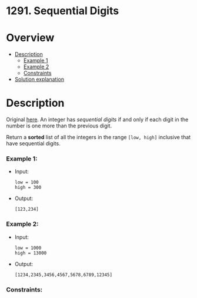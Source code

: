 # 1291. Sequential Digits

# Overview
- [Description](#description)
  - [Example 1](#example-1)
  - [Example 2](#example-2)
  - [Constraints](#constraints)
- [Solution explanation](#solution-explanation)

# Description
Original [here](https://leetcode.com/problems/sequential-digits/description/).
An integer has *sequential digits* if and only if each digit in the number is one more than the previous digit.

Return a **sorted** list of all the integers in the range `[low, high]` inclusive that have sequential digits.


### Example 1:
- Input:
  ```
  low = 100
  high = 300
  ```
  
- Output:
  ```
  [123,234]
  ```

### Example 2:
- Input:
  ```
  low = 1000
  high = 13000
  ```
  
- Output:
  ```
  [1234,2345,3456,4567,5678,6789,12345]
  ```


### Constraints:
